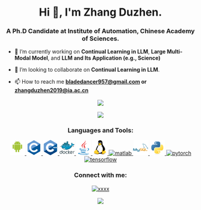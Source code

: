 <h1 align="center">Hi 👋, I'm Zhang Duzhen.</h1>
<h3 align="center">A Ph.D Candidate at Institute of Automation, Chinese Academy of Sciences.</h3>

- 🔭 I’m currently working on **Continual Learning in LLM**, **Large Multi-Modal Model**, and **LLM and Its Application (e.g., Science)**

- 👯 I’m looking to collaborate on **Continual Learning in LLM**.

- 📫 How to reach me **bladedancer957@gmail.com or zhangduzhen2019@ia.ac.cn**



<p align="center">
<a href="https://blog.csdn.net/sdu_hao">
  <img align="center" src="https://github-profile-trophy.vercel.app/?username=BladeDancer957&row=1&column=4"/>
</a>
</p>

<p align="center">
<a href="https://blog.csdn.net/sdu_hao">
  <img align="center" src="https://github-readme-stats.vercel.app/api?username=BladeDancer957&show_icons=true&theme=radical"/>
</a>
</p>






<h3 align="center">Languages and Tools:</h3>
<p align="center"> <a href="https://developer.android.com" target="_blank" rel="noreferrer"> <img src="https://raw.githubusercontent.com/devicons/devicon/master/icons/android/android-original-wordmark.svg" alt="android" width="40" height="40"/> </a> <a href="https://www.cprogramming.com/" target="_blank" rel="noreferrer"> <img src="https://raw.githubusercontent.com/devicons/devicon/master/icons/c/c-original.svg" alt="c" width="40" height="40"/> </a> <a href="https://www.w3schools.com/cpp/" target="_blank" rel="noreferrer"> <img src="https://raw.githubusercontent.com/devicons/devicon/master/icons/cplusplus/cplusplus-original.svg" alt="cplusplus" width="40" height="40"/> </a> <a href="https://www.docker.com/" target="_blank" rel="noreferrer"> <img src="https://raw.githubusercontent.com/devicons/devicon/master/icons/docker/docker-original-wordmark.svg" alt="docker" width="40" height="40"/> </a> <a href="https://www.java.com" target="_blank" rel="noreferrer"> <img src="https://raw.githubusercontent.com/devicons/devicon/master/icons/java/java-original.svg" alt="java" width="40" height="40"/> </a> <a href="https://www.linux.org/" target="_blank" rel="noreferrer"> <img src="https://raw.githubusercontent.com/devicons/devicon/master/icons/linux/linux-original.svg" alt="linux" width="40" height="40"/> </a> <a href="https://www.mathworks.com/" target="_blank" rel="noreferrer"> <img src="https://upload.wikimedia.org/wikipedia/commons/2/21/Matlab_Logo.png" alt="matlab" width="40" height="40"/> </a> <a href="https://www.mysql.com/" target="_blank" rel="noreferrer"> <img src="https://raw.githubusercontent.com/devicons/devicon/master/icons/mysql/mysql-original-wordmark.svg" alt="mysql" width="40" height="40"/> </a> <a href="https://www.python.org" target="_blank" rel="noreferrer"> <img src="https://raw.githubusercontent.com/devicons/devicon/master/icons/python/python-original.svg" alt="python" width="40" height="40"/> </a> <a href="https://pytorch.org/" target="_blank" rel="noreferrer"> <img src="https://www.vectorlogo.zone/logos/pytorch/pytorch-icon.svg" alt="pytorch" width="40" height="40"/> </a> <a href="https://www.tensorflow.org" target="_blank" rel="noreferrer"> <img src="https://www.vectorlogo.zone/logos/tensorflow/tensorflow-icon.svg" alt="tensorflow" width="40" height="40"/> </a> </p>

<h3 align="center">Connect with me:</h3>
<p align="center">
<a href="https://weibo.com/u/6984959147" target="blank"><img align="center" src="" alt="xxxx" height="30" width="30" /></a>
</p>



<p align="center">
<a href="https://blog.csdn.net/sdu_hao">
  <img align="center" src="https://github-readme-stats.vercel.app/api/top-langs/?username=BladeDancer957&hide=javascript,html"/>
</a>
</p>
